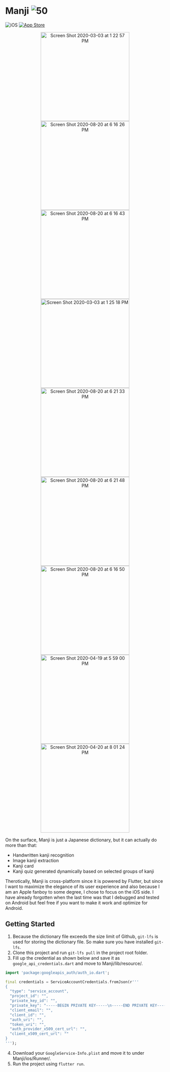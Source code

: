 # Manji ![50](https://user-images.githubusercontent.com/7277662/108042074-33ff3a00-6ff4-11eb-91b6-713e33d57873.png)


![iOS](https://img.shields.io/badge/iOS-11%20-blue)
[![App Store](https://img.shields.io/itunes/v/1464774967?label=App%20Store)](https://apps.apple.com/us/app/manji-learn-kanji/id1464774967)


<p align="center">
  <img width="280" alt="Screen Shot 2020-03-03 at 1 22 57 PM" src="https://user-images.githubusercontent.com/7277662/90493962-d5660b80-e0f7-11ea-9971-dba0951fd60e.png"> 
  <img width="280" alt="Screen Shot 2020-08-20 at 6 16 26 PM" src="https://user-images.githubusercontent.com/7277662/90866236-75b26f00-e348-11ea-82e9-b8af9fd98b3d.png">
<img width="280" alt="Screen Shot 2020-08-20 at 6 16 43 PM" src="https://user-images.githubusercontent.com/7277662/90866275-81059a80-e348-11ea-909d-f2fd1141959c.png">
  <img width="280" alt="Screen Shot 2020-03-03 at 1 25 18 PM" src="https://user-images.githubusercontent.com/7277662/90494379-4d343600-e0f8-11ea-82c2-f462beb91396.png">
<img width="280" alt="Screen Shot 2020-08-20 at 6 21 33 PM" src="https://user-images.githubusercontent.com/7277662/90866315-8e228980-e348-11ea-9df3-35cbcdc71e26.png">
<img width="280" alt="Screen Shot 2020-08-20 at 6 21 48 PM" src="https://user-images.githubusercontent.com/7277662/90866324-8fec4d00-e348-11ea-8d88-e55d66173563.png">
<img width="280" alt="Screen Shot 2020-08-20 at 6 16 50 PM" src="https://user-images.githubusercontent.com/7277662/90866266-7f3bd700-e348-11ea-9bf6-d5a2434f205a.png">
<img width="280" alt="Screen Shot 2020-04-19 at 5 59 00 PM" src="https://user-images.githubusercontent.com/7277662/90494393-51f8ea00-e0f8-11ea-8645-97dd3136844f.png">
<img width="280" alt="Screen Shot 2020-04-20 at 8 01 24 PM" src="https://user-images.githubusercontent.com/7277662/90494401-53c2ad80-e0f8-11ea-8aec-70ebe5e3cb61.png">
</p>


On the surface, Manji is just a Japanese dictionary, but it can actually do more than that:

- Handwritten kanji recognition
- Image kanji extraction
- Kanji card
- Kanji quiz generated dynamically based on selected groups of kanji

Therotically, Manji is cross-platform since it is powered by Flutter, but since I want to maximize the elegance of its user experience and also because I am an Apple fanboy to some degree, I chose to focus on the iOS side. I have already forgotten when the last time was that I debugged and tested on Android but feel free if you want to make it work and optimize for Android.

## Getting Started

1. Because the dictionary file exceeds the size limit of Github, `git-lfs` is used for storing the dictionary file. So make sure you have installed `git-lfs`.
2. Clone this project and run `git-lfs pull` in the project root folder.
3. Fill up the credential as shown below and save it as `google_api_credentials.dart` and move to Manji/lib/resource/.

```dart
import 'package:googleapis_auth/auth_io.dart';

final credentials = ServiceAccountCredentials.fromJson(r'''
{
  "type": "service_account",
  "project_id": "",
  "private_key_id": "",
  "private_key": "-----BEGIN PRIVATE KEY-----\n-----END PRIVATE KEY-----\n",
  "client_email": "",
  "client_id": "",
  "auth_uri": "",
  "token_uri": "",
  "auth_provider_x509_cert_url": "",
  "client_x509_cert_url": ""
}
''');
```

4. Download your `GoogleService-Info.plist` and move it to under Manji/ios/Runner/. 
5. Run the project using `flutter run`.
